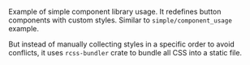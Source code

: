 Example of simple component library usage.
It redefines button components with custom styles.
Similar to `simple/component_usage` example.

But instead of manually collecting styles in a specific order to avoid conflicts, it uses `rcss-bundler` crate to bundle all CSS into a static file.
